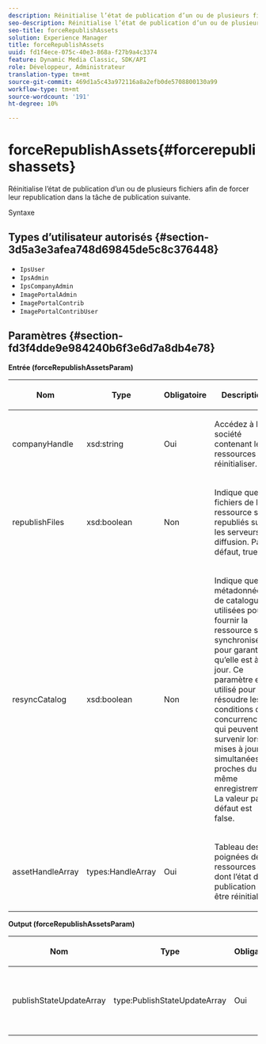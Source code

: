 ```yaml
---
description: Réinitialise l’état de publication d’un ou de plusieurs fichiers afin de forcer leur republication dans la tâche de publication suivante.
seo-description: Réinitialise l’état de publication d’un ou de plusieurs fichiers afin de forcer leur republication dans la tâche de publication suivante.
seo-title: forceRepublishAssets
solution: Experience Manager
title: forceRepublishAssets
uuid: fd1f4ece-075c-40e3-868a-f27b9a4c3374
feature: Dynamic Media Classic, SDK/API
role: Développeur, Administrateur
translation-type: tm+mt
source-git-commit: 469d1a5c43a972116a8a2efb0de5708800130a99
workflow-type: tm+mt
source-wordcount: '191'
ht-degree: 10%

---
```



# forceRepublishAssets{#forcerepublishassets}

Réinitialise l’état de publication d’un ou de plusieurs fichiers afin de forcer leur republication dans la tâche de publication suivante.

Syntaxe

## Types d’utilisateur autorisés {#section-3d5a3e3afea748d69845de5c8c376448}

* `IpsUser`
* `IpsAdmin`
* `IpsCompanyAdmin`
* `ImagePortalAdmin`
* `ImagePortalContrib`
* `ImagePortalContribUser`

## Paramètres {#section-fd3f4dde9e984240b6f3e6d7a8db4e78}

**Entrée (forceRepublishAssetsParam)**

<table id="table_742D67AD77554904976EC4A07A0CBC64"> 
 <thead> 
  <tr> 
   <th colname="col1" class="entry"> <p>Nom </p> </th> 
   <th colname="col2" class="entry"> <p>Type </p> </th> 
   <th colname="col3" class="entry"> <p>Obligatoire </p> </th> 
   <th colname="col4" class="entry"> <p>Description </p> </th> 
  </tr> 
 </thead>
 <tbody> 
  <tr> 
   <td colname="col1"> <span class="codeph"> <span class="varname"> companyHandle</span> </span> </td> 
   <td colname="col2"> <span class="codeph"> xsd:string</span> </td> 
   <td colname="col3"> <p>Oui </p> </td> 
   <td colname="col4"> <p>Accédez à la société contenant les ressources à réinitialiser. </p> </td> 
  </tr> 
  <tr> 
   <td colname="col1"><span class="codeph"> <span class="varname"> republishFiles</span> </span> </td> 
   <td colname="col2"><span class="codeph"> xsd:boolean</span> </td> 
   <td colname="col3"> <p>Non </p> </td> 
   <td colname="col4"> <p>Indique que les fichiers de la ressource sont republiés sur les serveurs de diffusion. Par défaut, <span class="codeph"> true</span>. </p> </td> 
  </tr> 
  <tr> 
   <td colname="col1"><span class="codeph"> <span class="varname"> resyncCatalog</span> </span> </td> 
   <td colname="col2"><span class="codeph"> xsd:boolean</span> </td> 
   <td colname="col3"> <p>Non </p> </td> 
   <td colname="col4"> <p>Indique que les métadonnées de catalogue utilisées pour fournir la ressource sont synchronisées pour garantir qu’elle est à jour. Ce paramètre est utilisé pour résoudre les conditions de concurrence qui peuvent survenir lors de mises à jour simultanées proches du même enregistrement. La valeur par défaut est <span class="codeph"> false</span>. </p> </td> 
  </tr> 
  <tr> 
   <td colname="col1"> <span class="codeph"> <span class="varname"> assetHandleArray</span> </span> </td> 
   <td colname="col2"> <span class="codeph"> types:HandleArray</span> </td> 
   <td colname="col3"> <p>Oui </p> </td> 
   <td colname="col4"> <p>Tableau des poignées des ressources dont l’état de publication doit être réinitialisé. </p> </td> 
  </tr> 
 </tbody> 
</table>

**Output (forceRepublishAssetsParam)**

<table id="table_78E74186669F477E9E2D837D58A789DC"> 
 <thead> 
  <tr> 
   <th colname="col1" class="entry"> <p>Nom </p> </th> 
   <th colname="col2" class="entry"> <p>Type </p> </th> 
   <th colname="col3" class="entry"> <p>Obligatoire </p> </th> 
   <th colname="col4" class="entry"> <p>Description </p> </th> 
  </tr> 
 </thead>
 <tbody> 
  <tr> 
   <td colname="col1"> <span class="codeph"> <span class="varname"> publishStateUpdateArray</span> </span> </td> 
   <td colname="col2"> <span class="codeph"> type:PublishStateUpdateArray</span> </td> 
   <td colname="col3"> <p>Oui </p> </td> 
   <td colname="col4"> <p>Tableau des mises à jour de l’état de publication. </p> </td> 
  </tr> 
 </tbody> 
</table>

